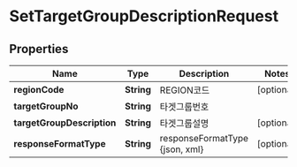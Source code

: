 
# SetTargetGroupDescriptionRequest

## Properties
Name | Type | Description | Notes
------------ | ------------- | ------------- | -------------
**regionCode** | **String** | REGION코드 |  [optional]
**targetGroupNo** | **String** | 타겟그룹번호 | 
**targetGroupDescription** | **String** | 타겟그룹설명 |  [optional]
**responseFormatType** | **String** | responseFormatType {json, xml} |  [optional]



